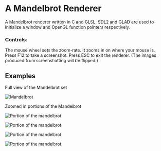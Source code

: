 # A Mandelbrot Renderer
A Mandelbrot renderer written in C and GLSL. SDL2 and GLAD are used to initialize a window and OpenGL function pointers respectively.

### Controls:
The mouse wheel sets the zoom-rate. It zooms in on where your mouse is.
Press F12 to take a screenshot. Press ESC to exit the renderer.
(The images produced from screenshotting will be flipped.)

## Examples

Full view of the Mandelbrot set

![Mandelbrot](docs/mandelbrot_full.bmp)

Zoomed in portions of the Mandelbrot

![Portion of the mandelbrot](docs/mandelbrot_1.bmp)

![Portion of the mandelbrot](docs/mandelbrot_2.bmp)

![Portion of the mandelbrot](docs/mandelbrot_3.bmp)

![Portion of the mandelbrot](docs/mandelbrot_4.bmp)
